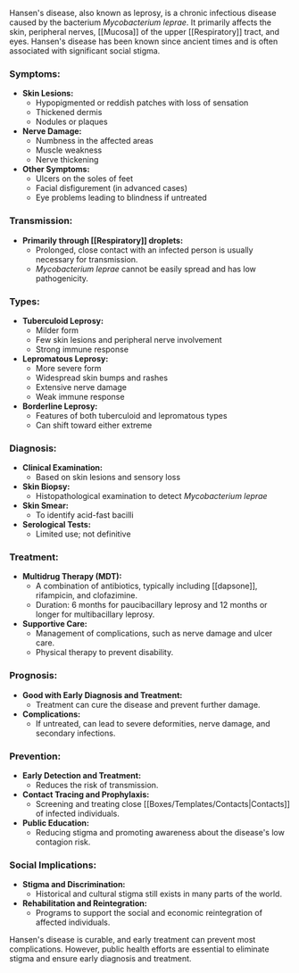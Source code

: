 Hansen's disease, also known as leprosy, is a chronic infectious disease caused by the bacterium *Mycobacterium leprae*. It primarily affects the skin, peripheral nerves, [[Mucosa]] of the upper [[Respiratory]] tract, and eyes. Hansen's disease has been known since ancient times and is often associated with significant social stigma.

### Symptoms:
- **Skin Lesions:**
  - Hypopigmented or reddish patches with loss of sensation
  - Thickened dermis
  - Nodules or plaques
- **Nerve Damage:**
  - Numbness in the affected areas
  - Muscle weakness
  - Nerve thickening
- **Other Symptoms:**
  - Ulcers on the soles of feet
  - Facial disfigurement (in advanced cases)
  - Eye problems leading to blindness if untreated

### Transmission:
- **Primarily through [[Respiratory]] droplets:**
  - Prolonged, close contact with an infected person is usually necessary for transmission.
  - *Mycobacterium leprae* cannot be easily spread and has low pathogenicity.

### Types:
- **Tuberculoid Leprosy:**
  - Milder form
  - Few skin lesions and peripheral nerve involvement
  - Strong immune response
- **Lepromatous Leprosy:**
  - More severe form
  - Widespread skin bumps and rashes
  - Extensive nerve damage
  - Weak immune response
- **Borderline Leprosy:**
  - Features of both tuberculoid and lepromatous types
  - Can shift toward either extreme

### Diagnosis:
- **Clinical Examination:**
  - Based on skin lesions and sensory loss
- **Skin Biopsy:**
  - Histopathological examination to detect *Mycobacterium leprae*
- **Skin Smear:**
  - To identify acid-fast bacilli
- **Serological Tests:**
  - Limited use; not definitive

### Treatment:
- **Multidrug Therapy (MDT):**
  - A combination of antibiotics, typically including [[dapsone]], rifampicin, and clofazimine.
  - Duration: 6 months for paucibacillary leprosy and 12 months or longer for multibacillary leprosy.
- **Supportive Care:**
  - Management of complications, such as nerve damage and ulcer care.
  - Physical therapy to prevent disability.

### Prognosis:
- **Good with Early Diagnosis and Treatment:**
  - Treatment can cure the disease and prevent further damage.
- **Complications:**
  - If untreated, can lead to severe deformities, nerve damage, and secondary infections.

### Prevention:
- **Early Detection and Treatment:**
  - Reduces the risk of transmission.
- **Contact Tracing and Prophylaxis:**
  - Screening and treating close [[Boxes/Templates/Contacts|Contacts]] of infected individuals.
- **Public Education:**
  - Reducing stigma and promoting awareness about the disease's low contagion risk.

### Social Implications:
- **Stigma and Discrimination:**
  - Historical and cultural stigma still exists in many parts of the world.
- **Rehabilitation and Reintegration:**
  - Programs to support the social and economic reintegration of affected individuals.

Hansen's disease is curable, and early treatment can prevent most complications. However, public health efforts are essential to eliminate stigma and ensure early diagnosis and treatment.